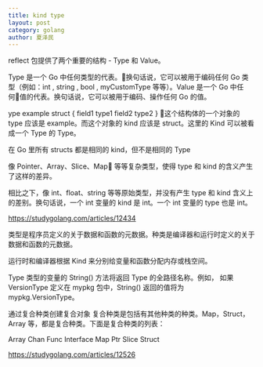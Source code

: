 ```yaml
---
title: kind type
layout: post
category: golang
author: 夏泽民
---
```

reflect 包提供了两个重要的结构 - Type 和 Value。

Type 是一个 Go 中任何类型的代表。换句话说，它可以被用于编码任何 Go 类型（例如：int , string , bool , myCustomType 等等）。Value 是一个 Go 中任何值的代表。换句话说，它可以被用于编码、操作任何 Go 的值。

ype example struct {
    field1 type1
    field2 type2
}
这个结构体的一个对象的 type 应该是 example。而这个对象的 kind 应该是 struct。这里的 Kind 可以被看成一个 Type 的 Type。

在 Go 里所有 structs 都是相同的 kind，但不是相同的 Type

像 Pointer、Array、Slice、Map 等等复杂类型，使得 type 和 kind 的含义产生了这样的差异。

相比之下，像 int、float、string 等等原始类型，并没有产生 type 和 kind 含义上的差别。换句话说，一个 int 变量的 kind 是 int。一个 int 变量的 type 也是 int。

https://studygolang.com/articles/12434
<!-- more -->
类型是程序员定义的关于数据和函数的元数据。种类是编译器和运行时定义的关于数据和函数的元数据。

运行时和编译器根据 Kind 来分别给变量和函数分配内存或栈空间。


Type 类型的变量的 String() 方法将返回 Type 的全路径名称。例如， 如果 VersionType 定义在 mypkg 包中，String() 返回的值将为 mypkg.VersionType。

通过复合种类创建复合对象
复合种类是包括有其他种类的种类。Map，Struct，Array 等，都是复合种类。下面是复合种类的列表：

Array
Chan
Func
Interface
Map
Ptr
Slice
Struct

https://studygolang.com/articles/12526


